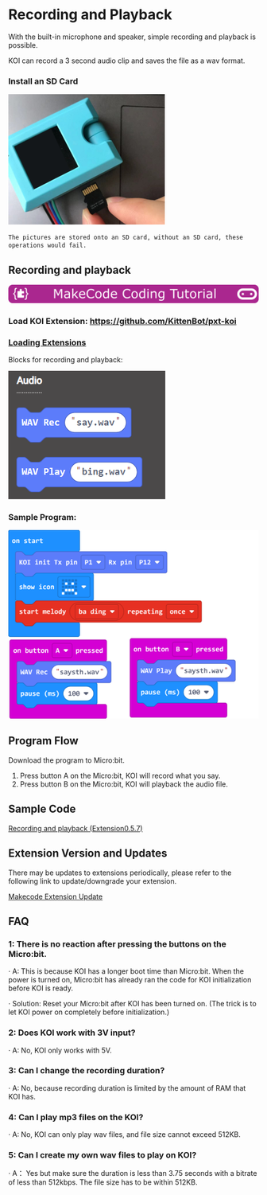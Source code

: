 # **Recording and Playback**

With the built-in microphone and speaker, simple recording and playback is possible.

KOI can record a 3 second audio clip and saves the file as a wav format.

### Install an SD Card

 ![](KOI05/02-1.png)

    The pictures are stored onto an SD card, without an SD card, these operations would fail.

## Recording and playback

![](../../PWmodules/images/mcbanner.png)

### Load KOI Extension: https://github.com/KittenBot/pxt-koi

### [Loading Extensions](../../../Makecode/powerBrickMC)

Blocks for recording and playback:

 ![](KOI05/04.png)

### Sample Program:

  ![](KOI05/03-1.png)

## Program Flow

Download the program to Micro:bit.

1. Press button A on the Micro:bit, KOI will record what you say.
2. Press button B on the Micro:bit, KOI will playback the audio file.

## Sample Code

[Recording and playback (Extension0.5.7)](https://makecode.microbit.org/_irkWewakW2Fo)

## Extension Version and Updates

There may be updates to extensions periodically, please refer to the following link to update/downgrade your extension.

[Makecode Extension Update](../../../Makecode/makecode_extensionUpdate)

## FAQ

### 1: There is no reaction after pressing the buttons on the Micro:bit.

·    A: This is because KOI has a longer boot time than Micro:bit. When the power is turned on, Micro:bit has already ran the code for KOI initialization before KOI is ready.

·    Solution: Reset your Micro:bit after KOI has been turned on. (The trick is to let KOI power on completely before initialization.)

### 2: Does KOI work with 3V input?

·    A: No, KOI only works with 5V.

### 3: Can I change the recording duration?

·    A: No, because recording duration is limited by the amount of RAM that KOI has.

### 4: Can I play mp3 files on the KOI?

·    A: No, KOI can only play wav files, and file size cannot exceed 512KB.

### 5: Can I create my own wav files to play on KOI?

·    A： Yes but make sure the duration is less than 3.75 seconds with a bitrate of less than 512kbps. The file size has to be within 512KB.
